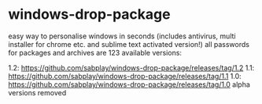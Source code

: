 # windows-drop-package
easy way to personalise windows in seconds (includes antivirus, multi installer for chrome etc. and sublime text activated version!)
all passwords for packages and archives are 123
available versions:


1.2: https://github.com/sabplay/windows-drop-package/releases/tag/1.2
1.1: https://github.com/sabplay/windows-drop-package/releases/tag/1.1
1.0: https://github.com/sabplay/windows-drop-package/releases/tag/1.0
alpha versions removed
